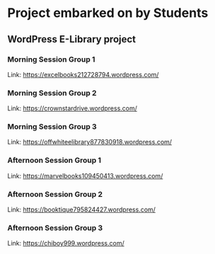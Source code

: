 # Project embarked on by Students

## WordPress E-Library project
### Morning Session Group 1
Link: https://excelbooks212728794.wordpress.com/
### Morning Session Group 2
Link: https://crownstardrive.wordpress.com/
### Morning Session Group 3
Link: https://offwhiteelibrary877830918.wordpress.com/
### Afternoon Session Group 1
Link: https://marvelbooks109450413.wordpress.com/
### Afternoon Session Group 2
Link: https://booktique795824427.wordpress.com/
### Afternoon Session Group 3
Link: https://chiboy999.wordpress.com/
